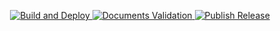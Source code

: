 <p align="center">
<a href="https://github.com/blahcat/blahcat.github.io/actions/workflows/build-and-deploy.yml"><img title="Build and Deploy" src="https://github.com/blahcat/blahcat.github.io/actions/workflows/build-and-deploy.yml/badge.svg"> </a>
<a href="https://github.com/blahcat/blahcat.github.io/actions/workflows/validate-docs.yml"><img title="Documents Validation" src="https://github.com/blahcat/blahcat.github.io/actions/workflows/validate-docs.yml/badge.svg"> </a>
<a href="https://github.com/blahcat/blahcat.github.io/actions/workflows/create-release.yml"><img title="Publish Release" src="https://github.com/blahcat/blahcat.github.io/actions/workflows/create-release.yml/badge.svg"> </a>
</p>

<!--
If you read this, it really means you have nothing better to do ...
-->
